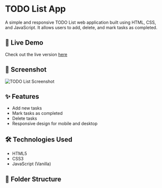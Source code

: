 # TODO List App

A simple and responsive TODO List web application built using HTML, CSS, and JavaScript. It allows users to add, delete, and mark tasks as completed.

## 🔗 Live Demo
Check out the live version [here](https://chaitu-cs.github.io/TODO-List)

## 📸 Screenshot
![TODO List Screenshot](screenshot.png) <!-- Optional: Add a screenshot image to your repo -->

## ✨ Features
- Add new tasks
- Mark tasks as completed
- Delete tasks
- Responsive design for mobile and desktop

## 🛠️ Technologies Used
- HTML5
- CSS3
- JavaScript (Vanilla)

## 📁 Folder Structure
